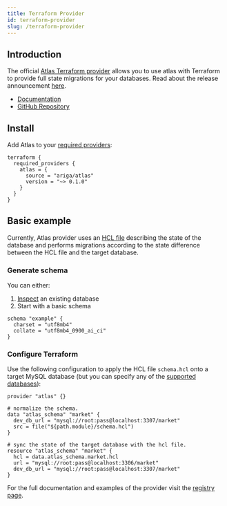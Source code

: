 ```yaml
---
title: Terraform Provider
id: terraform-provider
slug: /terraform-provider
---
```

## Introduction

The official [Atlas Terraform provider](https://registry.terraform.io/providers/ariga/atlas/latest) allows you to use atlas with Terraform to provide full state migrations for your databases. Read about the release announcement [here](https://atlasgo.io/blog/2022-05-03-announcing-terraform-provider).
* [Documentation](https://registry.terraform.io/providers/ariga/atlas/latest/docs)
* [GitHub Repository](https://github.com/ariga/terraform-provider-atlas)

## Install
Add Atlas to your [required providers](https://www.terraform.io/language/providers/requirements#requiring-providers):
```hcl
terraform {
  required_providers {
    atlas = {
      source = "ariga/atlas"
      version = "~> 0.1.0"
    }
  }
}
```

## Basic example
Currently, Atlas provider uses an [HCL file](http://localhost:3000/ddl/intro#hcl) describing the state of the database and performs migrations according to the state difference between the HCL file and the target database.
### Generate schema
You can either:
1. [Inspect](cli/getting-started/inspection#inspecting-our-database) an existing database
2. Start with a basic schema
```hcl
schema "example" {
  charset = "utf8mb4"
  collate = "utf8mb4_0900_ai_ci"
}
```
### Configure Terraform
Use the following configuration to apply the HCL file `schema.hcl` onto a target MySQL database (but you can specify any of the [supported databases](https://github.com/ariga/atlas#supported-databases)):
```hcl title="main.tf"
provider "atlas" {}

# normalize the schema.
data "atlas_schema" "market" {
  dev_db_url = "mysql://root:pass@localhost:3307/market"
  src = file("${path.module}/schema.hcl")
}

# sync the state of the target database with the hcl file.
resource "atlas_schema" "market" {
  hcl = data.atlas_schema.market.hcl
  url = "mysql://root:pass@localhost:3306/market"  
  dev_db_url = "mysql://root:pass@localhost:3307/market"
}
```

For the full documentation and examples of the provider visit the [registry page](https://registry.terraform.io/providers/ariga/atlas/latest/docs).